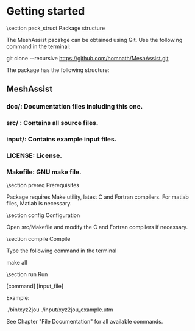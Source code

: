 # Getting started                                                        
                
\section pack_struct Package structure
                                                                
 The MeshAssist pacakge can be obtained using Git. Use the following command in the terminal:

 git clone \-\-recursive https://github.com/homnath/MeshAssist.git

 The package has the following structure:

## MeshAssist
### doc/: Documentation files including this one. 
### src/ : Contains all source files.
### input/: Contains example input files.
### LICENSE: License.
### Makefile: GNU make file.
 
\section prereq Prerequisites

Package requires Make utility, latest C and Fortran compilers. For matlab files, Matlab is necessary.

\section config Configuration

Open src/Makefile and modify the C and Fortran compilers if necessary.

\section compile Compile

Type the following command in the terminal

make all

\section run Run

[command] [input_file]

Example:

./bin/xyz2jou ./input/xyz2jou_example.utm

See Chapter "File Documentation" for all available commands. 
